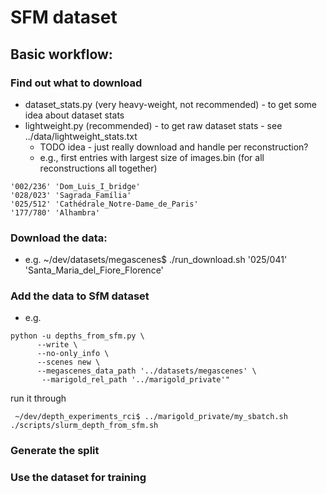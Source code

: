 # SFM dataset


## Basic workflow:

### Find out what to download

* dataset_stats.py (very heavy-weight, not recommended) - to get some idea about dataset stats
* lightweight.py (recommended) - to get raw dataset stats - see ../data/lightweight_stats.txt
  * TODO idea - just really download and handle per reconstruction?
  * e.g., first entries with largest size of images.bin (for all reconstructions all together)
``` 
'002/236' 'Dom_Luis_I_bridge'
'028/023' 'Sagrada_Família'
'025/512' 'Cathédrale_Notre-Dame_de_Paris'
'177/780' 'Alhambra'
``` 

### Download the data:

* e.g. ~/dev/datasets/megascenes$ ./run_download.sh '025/041' 'Santa_Maria_del_Fiore_Florence'


### Add the data to SfM dataset

* e.g. 

```
python -u depths_from_sfm.py \ 
      --write \
      --no-only_info \
      --scenes new \
      --megascenes_data_path '../datasets/megascenes' \
       --marigold_rel_path '../marigold_private'"

```

run it through

``` 
 ~/dev/depth_experiments_rci$ ../marigold_private/my_sbatch.sh ./scripts/slurm_depth_from_sfm.sh 
```

### Generate the split


### Use the dataset for training



